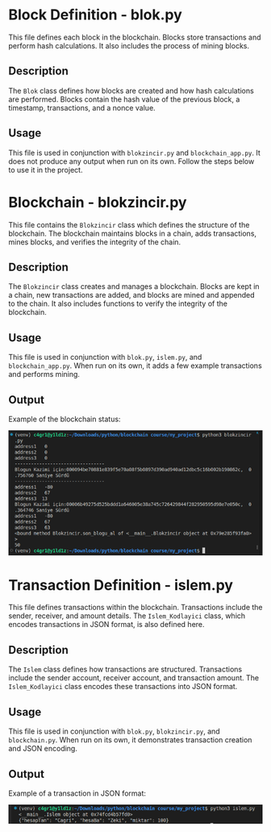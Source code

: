 # Block Definition - blok.py

This file defines each block in the blockchain. Blocks store transactions and perform hash calculations. It also includes the process of mining blocks.

## Description

The `Blok` class defines how blocks are created and how hash calculations are performed. Blocks contain the hash value of the previous block, a timestamp, transactions, and a nonce value.

## Usage

This file is used in conjunction with `blokzincir.py` and `blockchain_app.py`. It does not produce any output when run on its own. Follow the steps below to use it in the project.


# Blockchain - blokzincir.py

This file contains the `Blokzincir` class which defines the structure of the blockchain. The blockchain maintains blocks in a chain, adds transactions, mines blocks, and verifies the integrity of the chain.

## Description

The `Blokzincir` class creates and manages a blockchain. Blocks are kept in a chain, new transactions are added, and blocks are mined and appended to the chain. It also includes functions to verify the integrity of the blockchain.

## Usage

This file is used in conjunction with `blok.py`, `islem.py`, and `blockchain_app.py`. When run on its own, it adds a few example transactions and performs mining.

## Output

Example of the blockchain status:

![Blockchain](img/img2.png)

# Transaction Definition - islem.py

This file defines transactions within the blockchain. Transactions include the sender, receiver, and amount details. The `Islem_Kodlayici` class, which encodes transactions in JSON format, is also defined here.

## Description

The `Islem` class defines how transactions are structured. Transactions include the sender account, receiver account, and transaction amount. The `Islem_Kodlayici` class encodes these transactions into JSON format.

## Usage

This file is used in conjunction with `blok.py`, `blokzincir.py`, and `blockchain.py`. When run on its own, it demonstrates transaction creation and JSON encoding.

## Output

Example of a transaction in JSON format:

![Transaction](img/img1.png)


